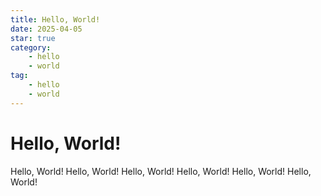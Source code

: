 ```yaml
---
title: Hello, World!
date: 2025-04-05
star: true
category: 
    - hello
    - world
tag:
    - hello
    - world
---
```


# Hello, World!

Hello, World!
Hello, World!
Hello, World!
Hello, World!
Hello, World!
Hello, World!